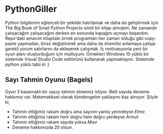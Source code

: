 # PythonGiller

Python bilgilerimi eğlenceli bir şekilde hatırlamak ve daha da geliştirmek için The Big Book of Small Python Projects isimli bir kitap almıştım. Ne zamandır çalışacağım çalışacağım derken en sonunda kapağını açmayı başardım. Repo'daki amacım kitaptaki örnek programları her zaman olduğu gibi copy-paste yapmadan, biraz değiştirerek ama daha da önemlisi anlamaya çalışıp gerekli yorum satırlarını da ekleyerek çalışmak. İç motivasyonla yeni bir oyun alanı oluşturduğum için mutluyum. Örnekleri Windows 10 yüklü bir sistemde Visual Studio Code editörünü kullanarak yapmaktayım. Sistemde python yüklü tabii ki :)

## Sayı Tahmin Oyunu (Bagels)

Oyun 3 basamaklı bir sayıyı tahmin etmemiz istiyor. Belli sayıda deneme hakkımız var. Matematiksel olarak tümdengelim yaklaşımı baz alınıyor. Şöyle ki,

- Tahmin ettiğimiz rakam doğru ama sayının yanlış yerindeyse _Elma_
- Tahmin ettiğimiz rakam hem doğru hem değru yerdeyse _Armut_
- Tahmin ettiğimiz rakam sayıda yoksa _Mısır_
- Deneme hakkımızda 20 olsun.
